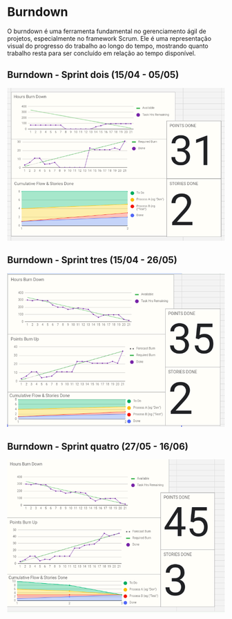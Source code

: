 # Burndown

O burndown é uma ferramenta fundamental no gerenciamento ágil de projetos, especialmente no framework Scrum. Ele é uma representação visual do progresso do trabalho ao longo do tempo, mostrando quanto trabalho resta para ser concluído em relação ao tempo disponível.

## Burndown - Sprint dois (15/04 - 05/05)
![alt text](image.png)


## Burndown - Sprint tres (15/04 - 26/05)
![alt text](image-1.png)

## Burndown - Sprint quatro (27/05 - 16/06)
![alt text](image-2.png)
